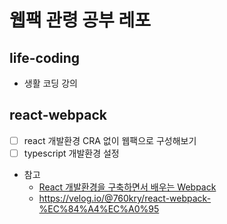 # 웹팩 관령 공부 레포

## life-coding

- 생활 코딩 강의

## react-webpack

- [ ] react 개발환경 CRA 없이 웹팩으로 구성해보기
- [ ] typescript 개발환경 설정
- 참고
  - [React 개발환경을 구축하면서 배우는 Webpack](https://velog.io/@jeff0720/React-%EA%B0%9C%EB%B0%9C-%ED%99%98%EA%B2%BD%EC%9D%84-%EA%B5%AC%EC%B6%95%ED%95%98%EB%A9%B4%EC%84%9C-%EB%B0%B0%EC%9A%B0%EB%8A%94-Webpack-%EA%B8%B0%EC%B4%88)
  - https://velog.io/@760kry/react-webpack-%EC%84%A4%EC%A0%95

